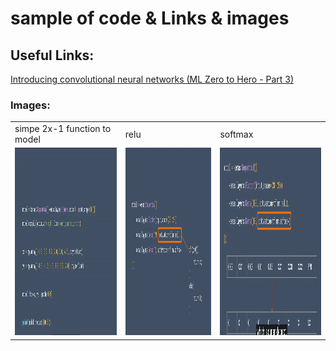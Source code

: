 # sample of code & Links & images

## Useful Links: 

[Introducing convolutional neural networks (ML Zero to Hero - Part 3)](https://www.youtube.com/watch?v=x_VrgWTKkiM&list=PLQY2H8rRoyvwWuPiWnuTDBHe7I0fMSsfO&index=3&pp=iAQB)


### Images:

<table>
  <tr>
    <td>simpe 2x-1 function to model</td>
     <td>relu</td>
     <td>softmax</td>
  </tr>
  <tr>
    <td><img src="simple(2x-1).png" width=800 height=300></td>
    <td><img src="relu.png" width=800 height=300></td>
    <td><img src="softmax.png" width=800 height=300></td>
  </tr>
 </table>
